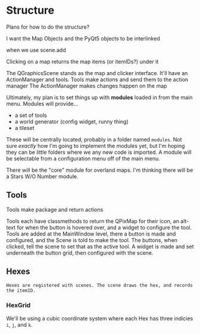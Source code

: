# Structure

Plans for how to do the structure?

I want the Map Objects and the PyQt5 objects to be interlinked 

when we use scene.add

Clicking on a map returns the map items (or itemIDs?) under it


The QGraphicsScene stands as the map and clicker interface. It'll have an ActionManager and tools. 
    Tools make actions and send them to the action manager
    The ActionManager makes changes happen on the map 


Ultimately, my plan is to set things up with **modules** loaded in from the main menu. Modules will provide...
 - a set of tools
 - a world generator (config widget, runny thing)
 - a tileset 

These will be centrally located, probably in a folder named `modules`. Not sure *exactly* how I'm going to implement the modules yet, but I'm hoping they can be little folders where we any new code is imported. A module will be selectable from a configuration menu off of the main menu. 

There will be the "core" module for overland maps. I'm thinking there will be a Stars W/O Number module. 

## Tools

Tools make package and return actions 

Tools each have classmethods to return the QPixMap for their icon, an alt-text for when the button is hovered over, and a widget to configure the tool. 
Tools are added at the MainWindow level, there a button is made and configured, and the Scene is told to make the tool. 
The buttons, when clicked, tell the scene to set that as the active tool. 
A widget is made and set underneath the button grid, then configured with the scene. 

## Hexes 
    Hexes are registered with scenes. The scene draws the hex, and records the itemID. 
    
### HexGrid

We'll be using a cubic coordinate system where each Hex has three indicies `i`, `j`, and `k`.  

